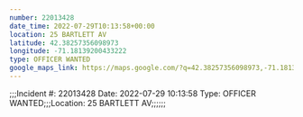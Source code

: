 ```yaml
---
number: 22013428
date_time: 2022-07-29T10:13:58+00:00
location: 25 BARTLETT AV
latitude: 42.38257356098973
longitude: -71.18139200433222
type: OFFICER WANTED
google_maps_link: https://maps.google.com/?q=42.38257356098973,-71.18139200433222
---
```


;;;Incident #: 22013428  Date: 2022-07-29 10:13:58   Type: OFFICER WANTED;;;Location: 25 BARTLETT AV;;;;;;
